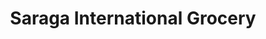 ---
title: "Saraga International Grocery"
url: /indianapolis/saraga-international-grocery/
shop: supermarket
---